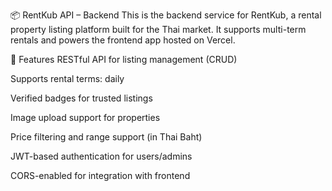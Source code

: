 📦 RentKub API – Backend
This is the backend service for RentKub, a rental property listing platform built for the Thai market. It supports multi-term rentals and powers the frontend app hosted on Vercel.

🧩 Features
RESTful API for listing management (CRUD)

Supports rental terms: daily

Verified badges for trusted listings

Image upload support for properties

Price filtering and range support (in Thai Baht)

JWT-based authentication for users/admins

CORS-enabled for integration with frontend
